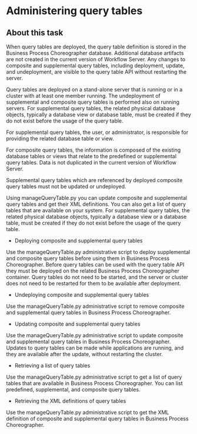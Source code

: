 <!-- image -->

# Administering query tables

## About this task

When query tables are deployed, the query table definition
is stored in the Business Process Choreographer database. Additional
database artifacts are not created in the current version of Workflow Server. Any changes
to composite and supplemental query tables, including deployment,
update, and undeployment, are visible to the query table API without
restarting the server.

Query tables are deployed on a stand-alone
server that is running or in a cluster with at least one member running.
The undeployment of supplemental and composite query tables is performed
also on running servers. For supplemental query tables, the related
physical database objects, typically a database view or database table,
must be created if they do not exist before the usage of the query
table.

For supplemental query tables, the user, or administrator,
is responsible for providing the related database table or view.

For
composite query tables, the information is composed of the existing
database tables or views that relate to the predefined or supplemental
query tables. Data is not duplicated in the current version of Workflow Server.

Supplemental
query tables which are referenced by deployed composite query tables
must not be updated or undeployed.

Using manageQueryTable.py you
can update composite and supplemental query tables and get their XML
definitions. You can also get a list of query tables that are available
on your system. For supplemental query tables, the related physical
database objects, typically a database view or a database table, must
be created if they do not exist before the usage of the query table.

- Deploying composite and supplemental query tables

Use the manageQueryTable.py administrative script to deploy supplemental and composite query tables before using them in Business Process Choreographer. Before query tables can be used with the query table API they must be deployed on the related Business Process Choreographer container. Query tables do not need to be started, and the server or cluster does not need to be restarted for them to be available after deployment.
- Undeploying composite and supplemental query tables

Use the manageQueryTable.py administrative script to remove composite and supplemental query tables in Business Process Choreographer.
- Updating composite and supplemental query tables

Use the manageQueryTable.py administrative script to update composite and supplemental query tables in Business Process Choreographer. Updates to query tables can be made while applications are running, and they are available after the update, without restarting the cluster.
- Retrieving a list of query tables

Use the manageQueryTable.py administrative script to get a list of query tables that are available in Business Process Choreographer. You can list predefined, supplemental, and composite query tables.
- Retrieving the XML definitions of query tables

Use the manageQueryTable.py administrative script to get the XML definition of composite and supplemental query tables in Business Process Choreographer.

<!-- image -->